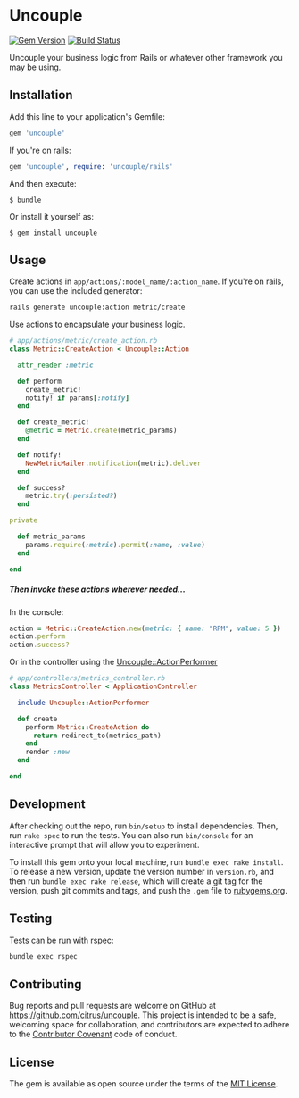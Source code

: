 # Uncouple

[![Gem Version](https://badge.fury.io/rb/uncouple.svg)](https://badge.fury.io/rb/uncouple)
[![Build Status](https://travis-ci.org/citrus/uncouple.svg?branch=master)](https://travis-ci.org/citrus/uncouple)

Uncouple your business logic from Rails or whatever other framework you may be using.


## Installation

Add this line to your application's Gemfile:

```ruby
gem 'uncouple'
```

If you're on rails:

```ruby
gem 'uncouple', require: 'uncouple/rails'
```


And then execute:

    $ bundle

Or install it yourself as:

    $ gem install uncouple


## Usage

Create actions in `app/actions/:model_name/:action_name`. If you're on rails, you can use the included generator:

```sh
rails generate uncouple:action metric/create
```

Use actions to encapsulate your business logic.

```rb
# app/actions/metric/create_action.rb
class Metric::CreateAction < Uncouple::Action

  attr_reader :metric

  def perform
    create_metric!
    notify! if params[:notify]
  end

  def create_metric!
    @metric = Metric.create(metric_params)
  end

  def notify!
    NewMetricMailer.notification(metric).deliver
  end

  def success?
    metric.try(:persisted?)
  end

private

  def metric_params
    params.require(:metric).permit(:name, :value)
  end

end
```


##### Then invoke these actions wherever needed...

In the console:

```ruby
action = Metric::CreateAction.new(metric: { name: "RPM", value: 5 })
action.perform
action.success?
```

Or in the controller using the [Uncouple::ActionPerformer](https://github.com/citrus/uncouple/blob/master/lib/uncouple/action_performer.rb)

```rb
# app/controllers/metrics_controller.rb
class MetricsController < ApplicationController

  include Uncouple::ActionPerformer

  def create
    perform Metric::CreateAction do
      return redirect_to(metrics_path)
    end
    render :new
  end

end
```


## Development

After checking out the repo, run `bin/setup` to install dependencies. Then, run `rake spec` to run the tests. You can also run `bin/console` for an interactive prompt that will allow you to experiment.

To install this gem onto your local machine, run `bundle exec rake install`. To release a new version, update the version number in `version.rb`, and then run `bundle exec rake release`, which will create a git tag for the version, push git commits and tags, and push the `.gem` file to [rubygems.org](https://rubygems.org).


## Testing

Tests can be run with rspec:

```sh
bundle exec rspec
```


## Contributing

Bug reports and pull requests are welcome on GitHub at https://github.com/citrus/uncouple. This project is intended to be a safe, welcoming space for collaboration, and contributors are expected to adhere to the [Contributor Covenant](http://contributor-covenant.org) code of conduct.


## License

The gem is available as open source under the terms of the [MIT License](http://opensource.org/licenses/MIT).
